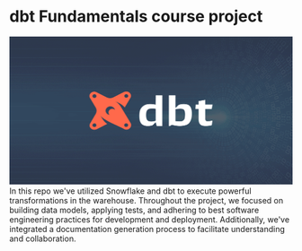 # dbt Fundamentals course project
<img src="https://github.com/Heisenberghj7/dbt-learn/blob/main/dbt_logo.png">
In this repo we've utilized Snowflake and dbt to execute powerful transformations in the warehouse. Throughout the project, we focused on building data models, applying tests, and adhering to best software engineering practices for development and deployment. Additionally, we've integrated a documentation generation process to facilitate understanding and collaboration.
